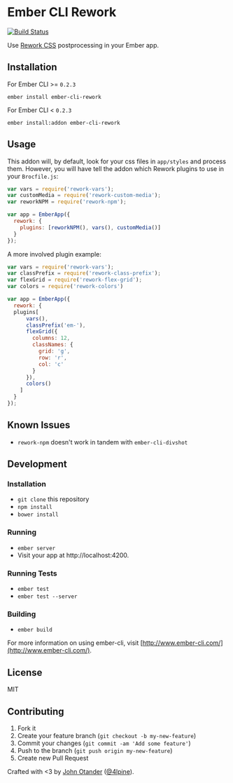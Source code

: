 # Ember CLI Rework

[![Build Status](https://travis-ci.org/johnotander/ember-cli-rework.svg?branch=master)](https://travis-ci.org/johnotander/ember-cli-rework)

Use [Rework CSS](https://github.com/reworkcss/) postprocessing in your Ember app.

## Installation

For Ember CLI >= `0.2.3`

```
ember install ember-cli-rework
```

For Ember CLI < `0.2.3`

```
ember install:addon ember-cli-rework
```

## Usage

This addon will, by default, look for your css files in `app/styles` and process them.
However, you will have tell the addon which Rework plugins to use in your `Brocfile.js`:

```javascript
var vars = require('rework-vars');
var customMedia = require('rework-custom-media');
var reworkNPM = require('rework-npm');

var app = EmberApp({
  rework: {
    plugins: [reworkNPM(), vars(), customMedia()]
  }
});
```

A more involved plugin example:

```javascript
var vars = require('rework-vars');
var classPrefix = require('rework-class-prefix');
var flexGrid = require('rework-flex-grid');
var colors = require('rework-colors')

var app = EmberApp({
  rework: {
  plugins[
      vars(),
      classPrefix('em-'),
      flexGrid({
        columns: 12,
        classNames: {
          grid: 'g',
          row: 'r',
          col: 'c'
        }
      }),
      colors()
    ]
  }
});
```

## Known Issues

* `rework-npm` doesn't work in tandem with `ember-cli-divshot`

## Development

### Installation

* `git clone` this repository
* `npm install`
* `bower install`

### Running

* `ember server`
* Visit your app at http://localhost:4200.

### Running Tests

* `ember test`
* `ember test --server`

### Building

* `ember build`

For more information on using ember-cli, visit [http://www.ember-cli.com/](http://www.ember-cli.com/).

## License

MIT

## Contributing

1. Fork it
2. Create your feature branch (`git checkout -b my-new-feature`)
3. Commit your changes (`git commit -am 'Add some feature'`)
4. Push to the branch (`git push origin my-new-feature`)
5. Create new Pull Request

Crafted with <3 by [John Otander](http://johnotander.com) ([@4lpine](https://twitter.com/4lpine)).
